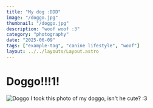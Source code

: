 ```yaml
---
title: "My dog :DDD"
image: "/doggo.jpg"
thumbnail: "/doggo.jpg"
description: "woof woof :3"
category: "photography"
date: "2025-06-09"
tags: ["example-tag", "canine lifestyle", "woof"]
layout: ../../layouts/Layout.astro
---
```


# Doggo!!!1!

![Doggo](/doggo.jpg)
I took this photo of my doggo, isn't he cute? :3
